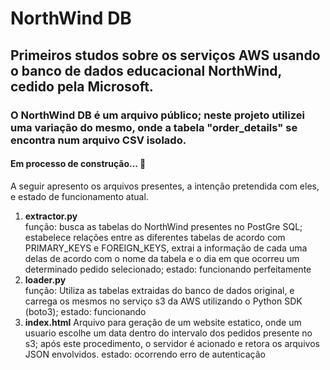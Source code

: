 <h1 > NorthWind DB </h1>
<h2 > Primeiros studos sobre os serviços AWS usando o banco de dados educacional NorthWind, cedido pela Microsoft.</h2>

<h3>O NorthWind DB é um arquivo público; neste projeto utilizei uma variação do mesmo, onde a tabela "order_details" se encontra num arquivo CSV isolado.</h3>

<h4> 
	 Em processo de construção...  🚧
</h4>

A seguir apresento os arquivos presentes, a intenção pretendida com eles, e estado de funcionamento atual.

<ol>
  <li> <strong> extractor.py </strong> </li>
    função: busca as tabelas do NorthWind presentes no PostGre SQL; estabelece relações entre as diferentes tabelas de acordo com PRIMARY_KEYS e FOREIGN_KEYS, extrai a informação de cada uma delas de acordo com o nome da tabela e o dia em que ocorreu um determinado pedido selecionado;
  estado: funcionando perfeitamente
  <li> <strong> loader.py</strong></li>
   função: Utiliza as tabelas extraidas do banco de dados original, e carrega os mesmos no serviço s3 da AWS utilizando o Python SDK (boto3);    
  estado: funcionando
  <li><strong> index.html</strong>
    Arquivo para geração de um website estatico, onde um usuario escolhe um data dentro do intervalo dos pedidos presente no s3; após este procedimento, o servidor é acionado e retora os arquivos JSON envolvidos.
    estado: ocorrendo erro de autenticação
  </li>
 </ol>
